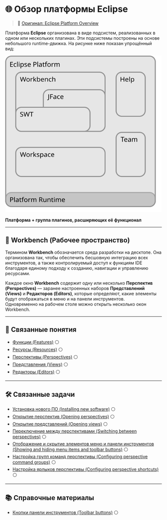 # 🌐 Обзор платформы Eclipse  
> 🔗 [Оригинал: Eclipse Platform Overview](https://help.eclipse.org/latest/index.jsp)

Платформа **Eclipse** организована в виде подсистем, реализованных в одном или нескольких плагинах. Эти подсистемы построены на основе небольшого runtime-движка. На рисунке ниже показан упрощённый вид:

![Platform Runtime Base](images/arch-npi.svg)

**Платформа + группа плагинов, расширяющих её функционал**

---

## 🧰 Workbench (Рабочее пространство)

Термином **Workbench** обозначается среда разработки на десктопе. Она организована так, чтобы обеспечить бесшовную интеграцию всех инструментов, а также контролируемый доступ к функциям IDE благодаря единому подходу к созданию, навигации и управлению ресурсами.

Каждое окно **Workbench** содержит одну или несколько **Перспектив (Perspectives)** — заранее настроенных наборов **Представлений (Views)** и **Редакторов (Editors)**, которые определяют, какие элементы будут отображаться в меню и на панели инструментов.  
Одновременно на рабочем столе можно открыть несколько окон Workbench.

---

## 🔗 Связанные понятия

- [Функции (Features)](../../features.md) ⚪  
- [Ресурсы (Resources)](../../resources.md) ⚪  
- [Перспективы (Perspectives)](perspective.md) ⚪  
- [Представления (Views)](view.md) ⚪  
- [Редакторы (Editors)](editor.md) ⚪  

---

## 🛠 Связанные задачи

- [Установка нового ПО (Installing new software)](../../tasks/install-software.md) ⚪  
- [Открытие перспектив (Opening perspectives)](../../tasks/open-perspective.md) ⚪  
- [Открытие представлений (Opening views)](../../tasks/open-view.md) ⚪  
- [Переключение между перспективами (Switching between perspectives)](../../tasks/switch-perspective.md) ⚪  
- [Отображение и скрытие элементов меню и панели инструментов (Showing and hiding menu items and toolbar buttons)](../../tasks/show-hide-menu-toolbar.md) ⚪  
- [Настройка групп команд перспективы (Configuring perspective command groups)](../../tasks/configure-command-groups.md) ⚪  
- [Настройка ярлыков перспективы (Configuring perspective shortcuts)](../../tasks/configure-shortcuts.md) ⚪  

---

## 📚 Справочные материалы

- [Кнопки панели инструментов (Toolbar buttons)](../../reference/toolbar-buttons.md) ⚪  